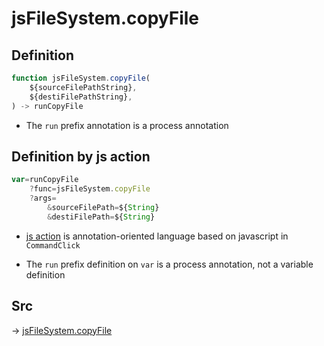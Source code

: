 # jsFileSystem.copyFile

## Definition

```js.js
function jsFileSystem.copyFile(
	${sourceFilePathString},
	${destiFilePathString},
) -> runCopyFile
```

- The `run` prefix annotation is a process annotation
## Definition by js action

```js.js
var=runCopyFile
	?func=jsFileSystem.copyFile
	?args=
		&sourceFilePath=${String}
		&destiFilePath=${String}
```

- [js action](#) is annotation-oriented language based on javascript in `CommandClick`

- The `run` prefix definition on `var` is a process annotation, not a variable definition

## Src

-> [jsFileSystem.copyFile](https://github.com/puutaro/CommandClick/blob/master/app/src/main/java/com/puutaro/commandclick/fragment_lib/terminal_fragment/js_interface/file/JsFileSystem.kt#L269)


